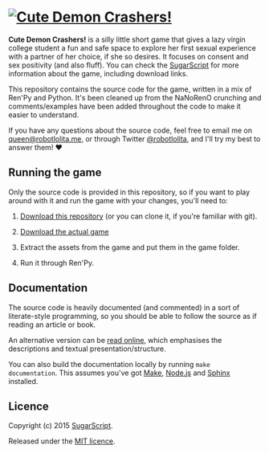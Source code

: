 # [![Cute Demon Crashers!](http://static.tumblr.com/1f534ed15c28adfd36d63e844fd25c12/16nyzkm/L3onlbeei/tumblr_static_6toxg99c1bwgoso8s800wwko0_2048_v2.jpg)][SugarScript]

**Cute Demon Crashers!** is a silly little short game that gives a lazy virgin
college student a fun and safe space to explore her first sexual experience
with a partner of her choice, if she so desires. It focuses on consent and sex
positivity (and also fluff). You can check the [SugarScript][] for more
information about the game, including download links.

This repository contains the source code for the game, written in a mix of
Ren'Py and Python. It's been cleaned up from the NaNoRenO crunching and
comments/examples have been added throughout the code to make it easier to
understand.

If you have any questions about the source code, feel free to email me on
queen@robotlolita.me, or through Twitter
[@robotlolita](https://twitter.com/robotlolita), and I'll try my best to answer
them! ♥


## Running the game

Only the source code is provided in this repository, so if you want to play
around with it and run the game with your changes, you'll need to:

 1. [Download this repository](https://github.com/robotlolita/cute-demon-crashers/archive/master.zip)
    (or you can clone it, if you're familiar with git).

 2. [Download the actual game](http://sugarscript.itch.io/cute-demon-crashers)

 3. Extract the assets from the game and put them in the game folder.

 4. Run it through Ren'Py.


## Documentation

The source code is heavily documented (and commented) in a sort of
literate-style programming, so you should be able to follow the source as if
reading an article or book.

An alternative version can be [read online][], which emphasises the
descriptions and textual presentation/structure.

You can also build the documentation locally by running `make
documentation`. This assumes you've got [Make][], [Node.js][] and [Sphinx][]
installed.


## Licence

Copyright (c) 2015 [SugarScript][].

Released under the [MIT licence](https://github.com/robotlolita/cute-demon-crashers/blob/master/LICENCE).


[read online]: http://cute-demon-crashers.readthedocs.org/en/latest/
[SugarScript]: http://sugarscript.tumblr.com/
[Sphinx]: http://sphinx-doc.org/
[Node.js]: http://nodejs.org/
[Make]: http://www.gnu.org/software/make/
